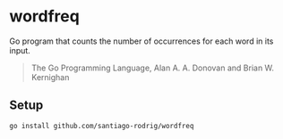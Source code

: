 # wordfreq

Go program that counts the number of occurrences for each word in its input.

> The Go Programming Language, Alan A. A. Donovan and Brian W. Kernighan

## Setup

```sh
go install github.com/santiago-rodrig/wordfreq
```
